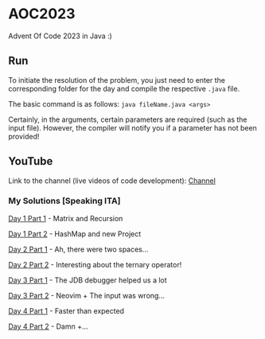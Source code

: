 # AOC2023
Advent Of Code 2023 in Java :)

## Run

To initiate the resolution of the problem, you just need to enter the corresponding folder for the day and compile the respective `.java` file.

The basic command is as follows: `java fileName.java <args>`

Certainly, in the arguments, certain parameters are required (such as the input file). However, the compiler will notify you if a parameter has not been provided!

## YouTube
Link to the channel (live videos of code development): [Channel](https://www.youtube.com/@SadShiry)
### My Solutions [Speaking  ITA]
[Day 1 Part 1](https://youtu.be/tOfqPXPxFGs) - Matrix and Recursion

[Day 1 Part 2](https://youtu.be/4GI5FnVSIdA) - HashMap and new Project

[Day 2 Part 1](https://youtu.be/h25XLtLZ2jI) - Ah, there were two spaces...

[Day 2 Part 2](https://youtu.be/V9B_NHZOAxA) - Interesting about the ternary operator!

[Day 3 Part 1](https://youtu.be/F5zg2gHrMOU) - The JDB debugger helped us a lot

[Day 3 Part 2](https://youtu.be/vXxgHP6RNcA) - Neovim + The input was wrong...

[Day 4 Part 1](https://youtu.be/da1qPi43fB8) - Faster than expected

[Day 4 Part 2](https://youtu.be/gqzr8JkXD9U) - Damn +...
